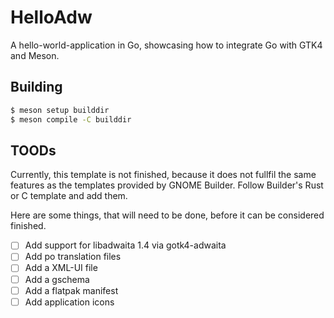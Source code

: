 # HelloAdw

A hello-world-application in Go, showcasing how to integrate
Go with GTK4 and Meson.

## Building

```sh
$ meson setup builddir
$ meson compile -C builddir
```

## TOODs

Currently, this template is not finished, because it does not fullfil the same features
as the templates provided by GNOME Builder.
Follow Builder's Rust or C template and add them.

Here are some things, that will need to be done, before it can be considered finished.

- [ ] Add support for libadwaita 1.4 via gotk4-adwaita
- [ ] Add po translation files
- [ ] Add a XML-UI file
- [ ] Add a gschema
- [ ] Add a flatpak manifest
- [ ] Add application icons
